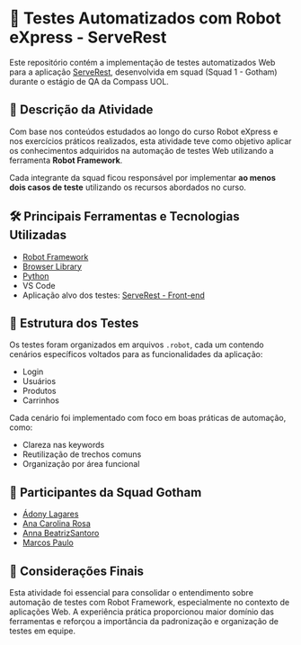 # 🧪 Testes Automatizados com Robot eXpress - ServeRest

Este repositório contém a implementação de testes automatizados Web para a aplicação [ServeRest](https://compassuolfront.serverest.dev/), desenvolvida em squad (Squad 1 - Gotham) durante o estágio de QA da Compass UOL.

## 📌 Descrição da Atividade

Com base nos conteúdos estudados ao longo do curso Robot eXpress e nos exercícios práticos realizados, esta atividade teve como objetivo aplicar os conhecimentos adquiridos na automação de testes Web utilizando a ferramenta **Robot Framework**.

Cada integrante da squad ficou responsável por implementar **ao menos dois casos de teste** utilizando os recursos abordados no curso.

## 🛠️ Principais Ferramentas e Tecnologias Utilizadas

- [Robot Framework](https://robotframework.org/)
- [Browser Library](https://github.com/MarketSquare/robotframework-browser)
- [Python](https://www.python.org/)
- VS Code
- Aplicação alvo dos testes: [ServeRest - Front-end](https://compassuolfront.serverest.dev/)

## 🧪 Estrutura dos Testes

Os testes foram organizados em arquivos `.robot`, cada um contendo cenários específicos voltados para as funcionalidades da aplicação:

- Login
- Usuários
- Produtos
- Carrinhos

Cada cenário foi implementado com foco em boas práticas de automação, como:

- Clareza nas keywords
- Reutilização de trechos comuns
- Organização por área funcional

## 👥 Participantes da Squad Gotham

- [Ádony Lagares](https://github.com/adony-lagares)
- [Ana Carolina Rosa](https://github.com/CacauRosa)
- [Anna BeatrizSantoro](https://github.com/annasantoro-glitch)
- [Marcos Paulo](https://github.com/Marcosdev03)

## 📄 Considerações Finais

Esta atividade foi essencial para consolidar o entendimento sobre automação de testes com Robot Framework, especialmente no contexto de aplicações Web. A experiência prática proporcionou maior domínio das ferramentas e reforçou a importância da padronização e organização de testes em equipe.
